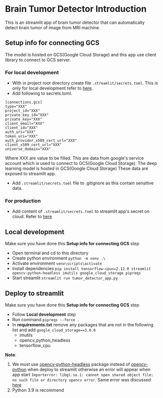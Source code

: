 # Brain Tumor Detector Introduction

This is an streamlit app of brain tumor detector that
can automatically detect brain tumor of image from MRI
machine.

## Setup info for connecting GCS

The model is hosted on GCS(Google Cloud Storage) and this app use client library to connect to
GCS server.

### For local development

- With in project root directory create file `.streamlit/secrets.toml`. This is
  only for local development refer to [here](https://blog.streamlit.io/secrets-in-sharing-apps/).
- Add following to secrets.toml.

```
[connections.gcs]
type="XXX"
project_id="XXX"
private_key_id="XXX"
private_key="XXX"
client_email="XXX"
client_id="XXX"
auth_uri="XXX"
token_uri="XXX"
auth_provider_x509_cert_url="XXX"
client_x509_cert_url="XXX"
universe_domain="XXX"
```

Where XXX are value to be filled. This are data from google's service account which
is used to connect to GCS(Google Cloud Storage). The deep learning model is hosted in
GCS(Google Cloud Storage) These data are exposed to streamlit app.

- Add `.streamlit/secrets.toml` file to .gitignore as this contain sensitive data.

### For production

- Add content of `.streamlit/secrets.toml` to streamlit app's secret on cloud.
  Refer to [here](https://docs.streamlit.io/deploy/streamlit-community-cloud/deploy-your-app/secrets-management)

## Local development

Make sure you have done this **Setup info for connecting GCS** step

- Open terminal and cd to this directory
- Create python environment `python -m venv .\`
- Activate environment `venv\scripts\activate`
- Install dependencies `pip install tensorflow-cpu==2.12.0 streamlit opencv-python-headless imutils google_cloud_storage pipreqs`
- Start streamlit `streamlit run tumor_detector_app.py`

## Deploy to streamlit

Make sure you have done this **Setup info for connecting GCS** step

- Follow **Local development** step
- Run command `pipreqs --force .`
- In **requirements.txt** remove any packages that are not in the following list
  and add `google_cloud_storage==3.0.0`
  - imutils
  - opencv_python_headless
  - tensorflow_cpu

**Note**:

1. We must use [opencv-python-headless](https://pypi.org/project/opencv-python-headless/) package instead of [opencv-python](https://pypi.org/project/opencv-python/) when deploy to streamlit otherwise an error will appear when app start `Importerror: libgl.so.1: cannot open shared object file: no such file or directory opencv error`. Same error was discussed [here](https://discuss.streamlit.io/t/streamlit-sharing-importerror-libgl-so-1-cannot-open-shared-object-file-no-such-file-or-directory-opencv-error/12367)
2. Python 3.9 is recommend
